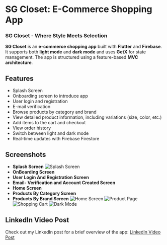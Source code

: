# SG Closet: E-Commerce Shopping App
### SG Closet - Where Style Meets Selection

**SG Closet** is an **e-commerce shopping app** built with **Flutter** and **Firebase**. It supports both **light mode** and **dark mode** and uses **GetX** for state management. The app is structured using a feature-based **MVC architecture**.

## Features

- Splash Screen
- Onboarding screen to introduce app 
- User login and registration
- E-mail verification
- Browse products by category and brand
- View detailed product information, including variations (size, color, etc.)
- Add items to the cart and checkout
- View order history 
- Switch between light and dark mode
- Real-time updates with Firebase Firestore

## Screenshots

- **Splash Screen**
![Splash Screen](https://drive.google.com/file/d/1MQS4u2FoPqP_ai1tNPRbE7INGMyRaKWL/view?usp=sharing)
- **OnBoarding Screen**
- **User Login And Registration Screen**
- **Email- Verification and Account Created Screen**
- **Home Screen**
- **Products By Category Screen**
- **Products By Brand Screen**
![Home Screen](https://drive.google.com/file/d/1MQS4u2FoPqP_ai1tNPRbE7INGMyRaKWL/view?usp=sharing)
![Product Page](path_to_image)
![Shopping Cart](path_to_image)
![Dark Mode](path_to_image)

## LinkedIn Video Post

Check out my LinkedIn post for a brief overview of the app: [LinkedIn Video Post](https://www.linkedin.com/posts/sehrish-gulzar-a543962bb_flutter-ecommerce-mobileappdeveloper-activity-7215406746704482304-Ym_Y?utm_source=share&utm_medium=member_desktop)


